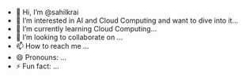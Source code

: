 - 👋 Hi, I’m @sahilkrai
- 👀 I’m interested in AI and Cloud Computing and want to dive into it...
- 🌱 I’m currently learning Cloud Computing...
- 💞️ I’m looking to collaborate on ...
- 📫 How to reach me ...
- 😄 Pronouns: ...
- ⚡ Fun fact: ...

<!---
sahilkrai/sahilkrai is a ✨ special ✨ repository because its `README.md` (this file) appears on your GitHub profile.
You can click the Preview link to take a look at your changes.
--->
